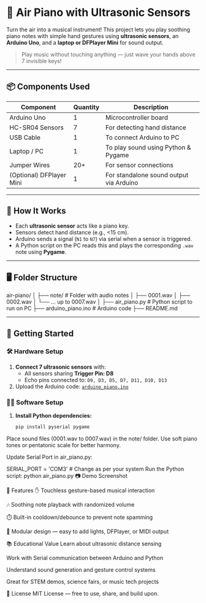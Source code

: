 # 🎹 Air Piano with Ultrasonic Sensors

Turn the air into a musical instrument! This project lets you play soothing piano notes with simple hand gestures using **ultrasonic sensors**, an **Arduino Uno**, and a **laptop or DFPlayer Mini** for sound output.

> Play music without touching anything — just wave your hands above 7 invisible keys!

---

## 📦 Components Used

| Component           | Quantity | Description                             |
|--------------------|----------|-----------------------------------------|
| Arduino Uno        | 1        | Microcontroller board                   |
| HC-SR04 Sensors    | 7        | For detecting hand distance             |
| USB Cable          | 1        | To connect Arduino to PC                |
| Laptop / PC        | 1        | To play sound using Python & Pygame     |
| Jumper Wires       | 20+      | For sensor connections                  |
| (Optional) DFPlayer Mini | 1   | For standalone sound output via Arduino |

---

## 🧠 How It Works

- Each **ultrasonic sensor** acts like a piano key.
- Sensors detect hand distance (e.g., <15 cm).
- Arduino sends a signal (`N1` to `N7`) via serial when a sensor is triggered.
- A Python script on the PC reads this and plays the corresponding `.wav` note using **Pygame**.

---

## 🖥️ Folder Structure

air-piano/
│
├── note/ # Folder with audio notes
│ ├── 0001.wav
│ ├── 0002.wav
│ └── ... up to 0007.wav
│
├── air_piano.py # Python script to run on PC
├── arduino_piano.ino # Arduino code
├── README.md

---

## 🚀 Getting Started

### 🛠️ Hardware Setup

1. **Connect 7 ultrasonic sensors** with:
   - All sensors sharing **Trigger Pin: D8**
   - Echo pins connected to: `D9, D3, D5, D7, D11, D10, D13`
2. Upload the Arduino code: [`arduino_piano.ino`](arduino_piano.ino)

### 🧑‍💻 Software Setup

1. **Install Python dependencies:**
   ```bash
   pip install pyserial pygame
Place sound files (0001.wav to 0007.wav) in the note/ folder. Use soft piano tones or pentatonic scale for better harmony.

Update Serial Port in air_piano.py:

SERIAL_PORT = 'COM3'  # Change as per your system
Run the Python script:
python air_piano.py
📷 Demo Screenshot


🎯 Features
✋ Touchless gesture-based musical interaction

🎶 Soothing note playback with randomized volume

⏱️ Built-in cooldown/debounce to prevent note spamming

🧩 Modular design — easy to add lights, DFPlayer, or MIDI output

📚 Educational Value
Learn about ultrasonic distance sensing

Work with Serial communication between Arduino and Python

Understand sound generation and gesture control systems

Great for STEM demos, science fairs, or music tech projects

📝 License
MIT License — free to use, share, and build upon.


